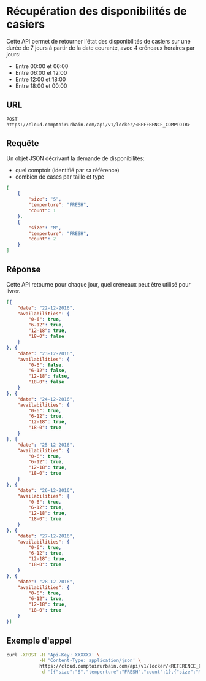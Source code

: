 # Récupération des disponibilités de casiers

Cette API permet de retourner l'état des disponibilités de casiers sur une durée de 7 jours à partir de la date courante, avec 4 créneaux horaires par jours:
- Entre 00:00 et 06:00
- Entre 06:00 et 12:00
- Entre 12:00 et 18:00
- Entre 18:00 et 00:00

## URL
```
POST https://cloud.comptoirurbain.com/api/v1/locker/<REFERENCE_COMPTOIR>
```

## Requête
Un objet JSON décrivant la demande de disponibilités:
- quel comptoir (identifié par sa référence)
- combien de cases par taille et type

```json
[
    {
        "size": "S",
        "temperture": "FRESH",
        "count": 1
    },
    {
        "size": "M",
        "temperture": "FRESH",
        "count": 2
    }
]
```

## Réponse
Cette API retourne pour chaque jour, quel créneaux peut être utilisé pour livrer.

```json
[{
    "date": "22-12-2016",
    "availabilities": {
        "0-6": true,
        "6-12": true,
        "12-18": true,
        "18-0": false
    }
}, {
    "date": "23-12-2016",
    "availabilities": {
        "0-6": false,
        "6-12": false,
        "12-18": false,
        "18-0": false
    }
}, {
    "date": "24-12-2016",
    "availabilities": {
        "0-6": true,
        "6-12": true,
        "12-18": true,
        "18-0": true
    }
}, {
    "date": "25-12-2016",
    "availabilities": {
        "0-6": true,
        "6-12": true,
        "12-18": true,
        "18-0": true
    }
}, {
    "date": "26-12-2016",
    "availabilities": {
        "0-6": true,
        "6-12": true,
        "12-18": true,
        "18-0": true
    }
}, {
    "date": "27-12-2016",
    "availabilities": {
        "0-6": true,
        "6-12": true,
        "12-18": true,
        "18-0": true
    }
}, {
    "date": "28-12-2016",
    "availabilities": {
        "0-6": true,
        "6-12": true,
        "12-18": true,
        "18-0": true
    }
}]
```

## Exemple d'appel

```bash
curl -XPOST -H 'Api-Key: XXXXXX' \
            -H 'Content-Type: application/json' \            
            https://cloud.comptoirurbain.com/api/v1/locker/<REFERENCE_COMPTOIR> \
            -d '[{"size":"S","temperture":"FRESH","count":1},{"size":"M","temperture":"FRESH","count":2}]'
```
